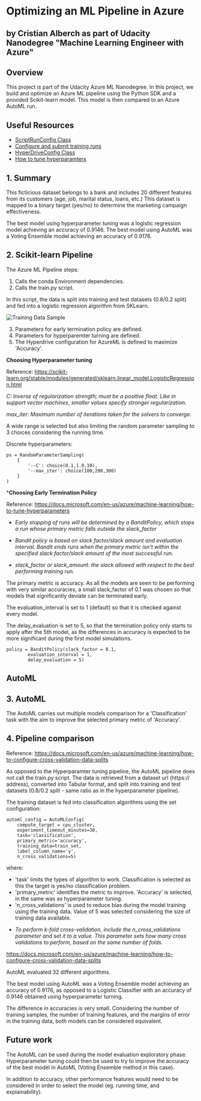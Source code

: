 # Optimizing an ML Pipeline in Azure
## by Cristian Alberch as part of Udacity Nanodegree "Machine Learning Engineer with Azure"

## Overview
This project is part of the Udacity Azure ML Nanodegree.
In this project, we build and optimize an Azure ML pipeline using the Python SDK and a provided Scikit-learn model.
This model is then compared to an Azure AutoML run.

## Useful Resources
- [ScriptRunConfig Class](https://docs.microsoft.com/en-us/python/api/azureml-core/azureml.core.scriptrunconfig?view=azure-ml-py)
- [Configure and submit training runs](https://docs.microsoft.com/en-us/azure/machine-learning/how-to-set-up-training-targets)
- [HyperDriveConfig Class](https://docs.microsoft.com/en-us/python/api/azureml-train-core/azureml.train.hyperdrive.hyperdriveconfig?view=azure-ml-py)
- [How to tune hyperparamters](https://docs.microsoft.com/en-us/azure/machine-learning/how-to-tune-hyperparameters)


## 1. Summary
This ficticious dataset belongs to a bank and includes 20 different features from its customers (age, job, marital status, loans, etc.) This dataset is mapped to a binary target (yes/no) to determine the marketing campaign effectiveness.

The best model using hyperparameter tuning was a logistic regression model achieving an accuracy of 0.9146.
The best model using AutoML was a Voting Ensemble model achieving an accuracy of 0.9176.                                


## 2. Scikit-learn Pipeline

The Azure ML Pipeline steps:
1. Calls the conda Environment dependencies.
2. Calls the train.py script. 

In this script, the data is split into training and test datasets (0.8/0.2 split) and fed into a logistic regression algorithm from SKLearn.

![Training Data Sample](train_head.png)

3. Parameters for early termination policy are defined.
4. Parameters for hyperparemter turning are defined. 
5. The Hyperdrive configuration for AzureML is defined to maximize 'Accuracy'.

**Choosing Hyperparameter tuning**

Reference: https://scikit-learn.org/stable/modules/generated/sklearn.linear_model.LogisticRegression.html

*C: Inverse of regularization strength; must be a positive float. Like in support vector machines, smaller values specify stronger regularization.*

*max_iter: Maximum number of iterations taken for the solvers to converge.*

A wide range is selected but also limiting the random parameter sampling to 3 choices considering the running time.

Discrete hyperparameters:
```
ps = RandomParameterSampling(
    {
        '--C': choice(0.1,1.0,10),
        '--max_iter': choice(100,200,300)
    }
)
```

***Choosing Early Termination Policy**

Reference: https://docs.microsoft.com/en-us/azure/machine-learning/how-to-tune-hyperparameters

* *Early stopping of runs will be determined by a BanditPolicy, which stops a run whose primary metric falls outside the slack_factor*

* *Bandit policy is based on slack factor/slack amount and evaluation interval. Bandit ends runs when the primary metric isn't within the specified slack factor/slack amount of the most successful run.*

* *slack_factor or slack_amount: the slack allowed with respect to the best performing training run.*

The primary metric is accuracy. As all the models are seen to be performing with very similar accuracies, a small slack_factor of 0.1 was chosen so that models that significantly deviate can be terminated early.

The evaluation_interval is set to 1 (default) so that it is checked against every model.

The delay_evaluation is set to 5, so that the termination policy only starts to apply after the 5th model, as the differences in accuracy is expected to be more significant during the first model simulations.

```
policy = BanditPolicy(slack_factor = 0.1,
        evaluation_interval = 1,
        delay_evaluation = 5)
```


## AutoML

## 3. AutoML

The AutoML carries out multiple models comparison for a 'Classification' task with the aim to improve the selected primary metric of 'Accuracy'.


## 4. Pipeline comparison

Reference: https://docs.microsoft.com/en-us/azure/machine-learning/how-to-configure-cross-validation-data-splits


As opposed to the Hyperparamter tuning pipeline, the AutoML pipeline does not call the train.py script.
The data is retrieved from a dataset url (https:// address), converted into Tabular format, and split into training and test datasets (0.8/0.2 split - same ratio as in the hyperparameter pipeline).

The training dataset is fed into classification algorithms using the set configuration:

```
automl_config = AutoMLConfig(
    compute_target = cpu_cluster,
    experiment_timeout_minutes=30,
    task='classification',
    primary_metric='accuracy',
    training_data=train_set,
    label_column_name='y',
    n_cross_validations=5)
```
where:
- 'task' limits the types of algorithm to work. Classification is selected as this the target is yes/no classification problem.
- 'primary_metric' identifies the metric to improve. 'Accuracy' is selected, in the same was as hyperparameter tuning. 
- 'n_cross_validations' is used to reduce bias during the model training using the training data. Value of 5 was selected considering the size of training data available.

* *To perform k-fold cross-validation, include the n_cross_validations parameter and set it to a value. This parameter sets how many cross validations to perform, based on the same number of folds.*


https://docs.microsoft.com/en-us/azure/machine-learning/how-to-configure-cross-validation-data-splits



AutoML evaluated 32 different algorithms.

The best model using AutoML was a Voting Ensemble model achieving an accuracy of 0.9176, as opposed to a Logistic Classifier with an accuracy of 0.9146 obtained using hyperparameter turning.

The difference in accuracies is very small. Considering the number of training samples, the number of training features, and the margins of error in the training data, both models can be considered equivalent. 

## Future work
The AutoML can be used during the model evaluation exploratory phase. Hyperparameter tuning could then be used to try to improve the accuracy of the best model in AutoML (Voting Ensemble method in this case).

In addition to accuracy, other performance features would need to be considered in order to select the model (eg. running time, and explainability).
